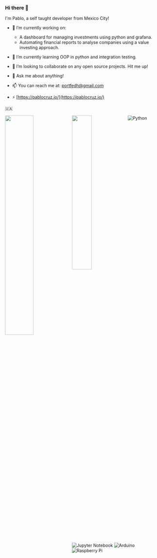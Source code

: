 ### Hi there 👋
I'm Pablo, a self taught developer from Mexico City!

- 🔭 I’m currently working on: 
    - A dashboard for managing investments using python and grafana.
    - Automating financial reports to analyse companies using a value investing approach.
    
- 🌱 I’m currently learning OOP in python and integration testing.

- 👯 I’m looking to collaborate on any open source projects. Hit me up!

- 💬 Ask me about anything!

- 📫 You can reach me at: portfedh@gmail.com

- ⚡ [https://pablocruz.io/](https://pablocruz.io/)

🇺🇦

<img align="left" width="43%" src="https://github-readme-stats.vercel.app/api?username=portfedh&show_icons=true&theme=radical" />

<img align="left" width="36%" src="https://github-readme-stats.vercel.app/api/top-langs/?username=portfedh&layout=compact" />

![Python](https://img.shields.io/badge/python-3670A0?style=for-the-badge&logo=python&logoColor=ffdd54)
![Jupyter Notebook](https://img.shields.io/badge/jupyter-%23FA0F00.svg?style=for-the-badge&logo=jupyter&logoColor=white)
![Arduino](https://img.shields.io/badge/-Arduino-00979D?style=for-the-badge&logo=Arduino&logoColor=white)
![Raspberry Pi](https://img.shields.io/badge/-RaspberryPi-C51A4A?style=for-the-badge&logo=Raspberry-Pi)
<!--
**portfedh/portfedh** is a ✨ _special_ ✨ repository because its `README.md` (this file) appears on your GitHub profile.

Here are some ideas to get you started:

- 🔭 I’m currently working on ...
- 🌱 I’m currently learning ...
- 👯 I’m looking to collaborate on ...
- 🤔 I’m looking for help with ...
- 💬 Ask me about ...
- 📫 How to reach me: ...
- 😄 Pronouns: ...
- ⚡ Fun fact: ...
-->
